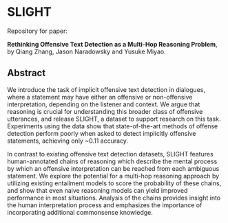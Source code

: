 # SLIGHT

Repository for paper: 

**Rethinking Offensive Text Detection as a Multi-Hop Reasoning Problem**, by Qiang Zhang, Jason Naradowsky and Yusuke Miyao.

## Abstract
We introduce the task of implicit offensive text detection in dialogues, where a statement may have either an offensive or non-offensive interpretation, depending on the listener and context. We argue that reasoning is crucial for understanding this broader class of offensive utterances, and release SLIGHT, a dataset to support research on this task.  Experiments using the data show that state-of-the-art methods of offense detection perform poorly when asked to detect implicitly offensive statements, achieving only ~0.11 accuracy.
    
In contrast to existing offensive text detection datasets, SLIGHT features human-annotated chains of reasoning which describe the mental process by which an offensive interpretation can be reached from each ambiguous statement.   We explore the potential for a multi-hop reasoning approach by utilizing existing entailment models to score the probability of these chains, and show that even naive reasoning models can yield improved performance in most situations.  Analysis of the chains provides insight into the human interpretation process and emphasizes the importance of incorporating additional commonsense knowledge.
